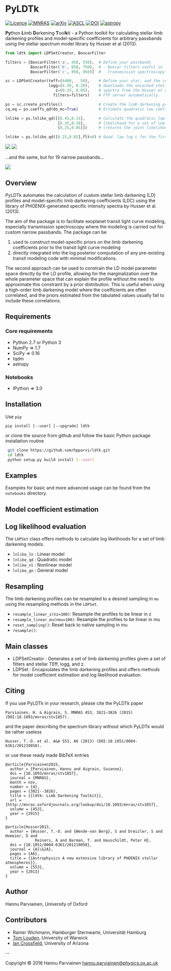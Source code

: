 # PyLDTk

[![Licence](http://img.shields.io/badge/license-GPLv2-blue.svg?style=flat)](http://www.gnu.org/licenses/gpl-2.0.html)
[![MNRAS](https://img.shields.io/badge/MNRAS-10.1093%2Fmnras%2Fstv1857-blue.svg)](http://mnras.oxfordjournals.org/content/453/4/3821.abstract)
[![arXiv](http://img.shields.io/badge/arXiv-1508.02634-blue.svg?style=flat)](http://arxiv.org/abs/1508.02634)
[![ASCL](https://img.shields.io/badge/ASCL-1510.003-blue.svg?style=flat)](http://ascl.net/1510.003)
[![DOI](https://zenodo.org/badge/5871/hpparvi/ldtk.svg)](https://zenodo.org/badge/latestdoi/5871/hpparvi/ldtk)
[![astropy](http://img.shields.io/badge/powered%20by-AstroPy-orange.svg?style=flat)](http://www.astropy.org/)

**Py**thon **L**imb **D**arkening **T**ool**k**it - a Python toolkit for calculating stellar limb darkening profiles and model-specific coefficients for arbitrary passbands using the stellar spectrum model library by Husser et al (2013).

```python
from ldtk import LDPSetCreator, BoxcarFilter

filters = [BoxcarFilter('a', 450, 550),  # Define your passbands
           BoxcarFilter('b', 650, 750),  # - Boxcar filters useful in 
           BoxcarFilter('c', 850, 950)]  #   transmission spectroscopy

sc = LDPSetCreator(teff=(6400,   50),    # Define your star, and the code
                   logg=(4.50, 0.20),    # downloads the uncached stellar 
                      z=(0.25, 0.05),    # spectra from the Husser et al.
                     filters=filters)    # FTP server automatically.

ps = sc.create_profiles()                # Create the limb darkening profiles
cq,eq = ps.coeffs_qd(do_mc=True)         # Estimate quadratic law coefficients

lnlike = ps.lnlike_qd([[0.45,0.15],      # Calculate the quadratic law log 
                       [0.35,0.10],      # likelihood for a set of coefficients 
                       [0.25,0.05]])     # (returns the joint likelihood)

lnlike = ps.lnlike_qd([0.25,0.05],flt=0) # Quad. law log L for the first filter
```

![](notebooks/plots/example_profiles.png)
![](notebooks/plots/example_coefficients.png)

...and the same, but for 19 narrow passbands...

![](notebooks/plots/qd_coeffs_narrow.png)

## Overview

PyLDTk automates the calculation of custom stellar limb darkening (LD) profiles and model-specific limb darkening coefficients (LDC) using the library of PHOENIX-generated specific intensity spectra by Husser et al. (2013).

The aim of the package is to facilitate exoplanet transit light curve modeling, especially transmission
spectroscopy where the modeling is carried out for custom narrow passbands. The package can be  

1. used to construct model-specific priors on the limb darkening coefficients prior to the transit light curve modeling
2. directly integrated into the log posterior computation of any pre-existing transit modeling code with minimal modifications.

The second approach can be used to constrain the LD model parameter space directly by the LD profile, allowing for the marginalization over the whole parameter space that can explain the profile without the need to approximate this constraint by a prior distribution. This is useful when using a high-order limb darkening model where the coefficients are often correlated, and the priors estimated from the tabulated values usually fail to include these correlations.

## Requirements
### Core requirements
- Python 2.7 or Python 3
- NumPy => 1.7
- SciPy => 0.16
- tqdm
- astropy

### Notebooks
- IPython => 3.0

## Installation

Use `pip`

    pip install [--user] [--upgrade] ldtk

or clone the source from github and follow the basic Python package installation routine

```bash
 git clone https://github.com/hpparvi/ldtk.git
 cd ldtk
 python setup.py build install [--user]
```

## Examples

Examples for basic and more advanced usage can be found from the `notebooks` directory.

## Model coefficient estimation

## Log likelihood evaluation
The ``LDPSet`` class offers methods to calculate log likelihoods for a set of limb darkening models.

 - ``lnlike_ln`` : Linear model
 - ``lnlike_qd`` : Quadratic model
 - ``lnlike_nl`` : Nonlinear model
 - ``lnlike_gn`` : General model

## Resampling
The limb darkening profiles can be resampled to a desired sampling in ``mu`` using the resampling methods in the ``LDPSet``. 

 - ``resample_linear_z(nz=100)``: Resample the profiles to be linear in z
 - ``resample_linear_mu(nmu=100)``: Resample the profiles to be linear in mu
 - ``reset_sampling()``: Reset back to native sampling in mu
 - ``resample()``:

## Main classes

 - LDPSetCreator : Generates a set of limb darkening profiles given a set of filters and stellar TEff, logg, and z.
 - LDPSet : Encapsulates the limb darkening profiles and offers methods for model coefficient estimation and log likelihood evaluation.

## Citing

If you use PyLDTk in your research, please cite the PyLDTk paper

    Parviainen, H. & Aigrain, S. MNRAS 453, 3821–3826 (2015) (DOI:10.1093/mnras/stv1857).
    
and the paper describing the spectrum library without which PyLDTk would be rather useless 

    Husser, T.-O. et al. A&A 553, A6 (2013) (DOI:10.1051/0004-6361/201219058).

or use these ready made BibTeX entries

    @article{Parviainen2015,
      author = {Parviainen, Hannu and Aigrain, Suzanne},
      doi = {10.1093/mnras/stv1857},
      journal = {MNRAS},
      month = nov,
      number = {4},
      pages = {3821--3826},
      title = {{ldtk: Limb Darkening Toolkit}},
      url = {http://mnras.oxfordjournals.org/lookup/doi/10.1093/mnras/stv1857},
      volume = {453},
      year = {2015}
    }

    @article{Husser2013,
      author = {Husser, T.-O. and {Wende-von Berg}, S and Dreizler, S and Homeier, D and
                 Reiners, A and Barman, T. and Hauschildt, Peter H},
      doi = {10.1051/0004-6361/201219058},
      journal = {A{\&}A},
      pages = {A6},
      title = {{Astrophysics A new extensive library of PHOENIX stellar atmospheres}},
      volume = {553},
      year = {2013}
    }

## Author

Hannu Parviainen, University of Oxford

## Contributors

- Rainer Wichmann, Hamburger Sternwarte, Universität Hamburg
- [Tom Louden](https://github.com/tomlouden), University of Warwick
- [Ian Crossfield](https://github.com/iancrossfield), University of Arizona

--

Copyright © 2016 Hannu Parviainen <hannu.parviainen@physics.ox.ac.uk>
